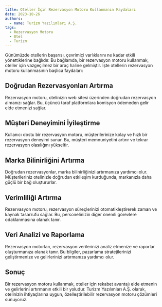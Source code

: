 ```yaml
---
title: Oteller İçin Rezervasyon Motoru Kullanmanın Faydaları
date: 2023-10-26
authors:
  - name: Turizm Yazılımları A.Ş.
tags:
  - Rezervasyon Motoru
  - Otel
  - Turizm
---
```


Günümüzde otellerin başarısı, çevrimiçi varlıklarını ne kadar etkili yönettiklerine bağlıdır. Bu bağlamda, bir rezervasyon motoru kullanmak, oteller için vazgeçilmez bir araç haline gelmiştir. İşte otellerin rezervasyon motoru kullanmasının başlıca faydaları:

<!--more-->

## Doğrudan Rezervasyonları Artırma

Rezervasyon motoru, otelinizin web sitesi üzerinden doğrudan rezervasyon almanızı sağlar. Bu, üçüncü taraf platformlara komisyon ödemeden gelir elde etmenizi sağlar.

## Müşteri Deneyimini İyileştirme

Kullanıcı dostu bir rezervasyon motoru, müşterilerinize kolay ve hızlı bir rezervasyon deneyimi sunar. Bu, müşteri memnuniyetini artırır ve tekrar rezervasyon olasılığını yükseltir.

## Marka Bilinirliğini Artırma

Doğrudan rezervasyonlar, marka bilinirliğinizi artırmanıza yardımcı olur. Müşterileriniz otelinizle doğrudan etkileşim kurduğunda, markanızla daha güçlü bir bağ oluştururlar.

## Verimliliği Artırma

Rezervasyon motoru, rezervasyon süreçlerinizi otomatikleştirerek zaman ve kaynak tasarrufu sağlar. Bu, personelinizin diğer önemli görevlere odaklanmasına olanak tanır.

## Veri Analizi ve Raporlama

Rezervasyon motorları, rezervasyon verilerinizi analiz etmenize ve raporlar oluşturmanıza olanak tanır. Bu bilgiler, pazarlama stratejilerinizi geliştirmenize ve gelirlerinizi artırmanıza yardımcı olur.

## Sonuç

Bir rezervasyon motoru kullanmak, oteller için rekabet avantajı elde etmenin ve gelirlerini artırmanın etkili bir yoludur. Turizm Yazılımları A.Ş. olarak, otelinizin ihtiyaçlarına uygun, özelleştirilebilir rezervasyon motoru çözümleri sunuyoruz.
